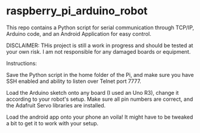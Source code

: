 raspberry_pi_arduino_robot
==========================

This repo contains a Python script for serial communication through TCP/IP, Arduino code, and an Android Application for easy control.

DISCLAIMER: THis project is still a work in progress and should be tested at your own risk. I am not responsible for any damaged boards or equipment. 

Instructions:

Save the Python script in the home folder of the Pi, and make sure you have SSH enabled and ability to listen over Telnet port 7777.

Load the Arduino sketch onto any board (I used an Uno R3), change it according to your robot's setup. Make sure all pin numbers are correct, and the Adafruit Servo libraries are installed.

Load the android app onto your phone an voila! It might have to be tweaked a bit to get it to work with your setup.
